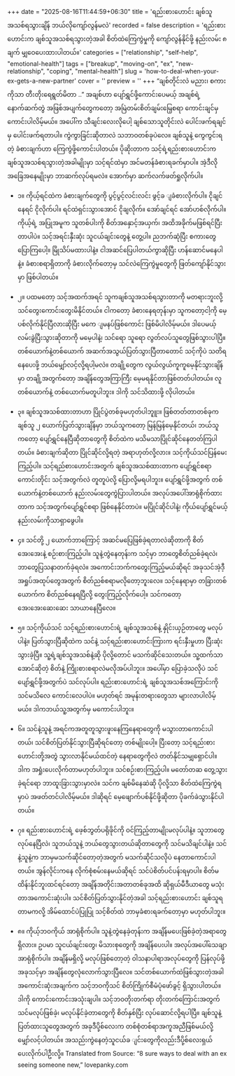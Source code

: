 +++
date = "2025-08-16T11:44:59+06:30"
title = 'ရည်းစားဟောင်း ချစ်သူအသစ်ရသွားချိန် ဘယ်လိုကျော်လွန်မလဲ'
recorded = false
description = 'ရည်းစားဟောင်းက ချစ်သူအသစ်ရသွားတဲ့အခါ စိတ်ထဲကြေကွဲမှုကို ကျော်လွန်နိုင်ဖို့ နည်းလမ်း ၈ ချက် မျှဝေပေးထားပါတယ်။'
categories = ["relationship", "self-help", "emotional-health"]
tags = ["breakup", "moving-on", "ex", "new-relationship", "coping", "mental-health"]
slug = 'how-to-deal-when-your-ex-gets-a-new-partner'
cover = ''
preview = ''
+++
“ချစ်တိုင်းလဲ မညား၊ စကားကိုသာ တီးတိုးရေရွတ်မိတာ ..” အချစ်ဟာ ပျော်ရွှင်ဖို့ကောင်းပေမယ့် အချစ်ရဲ့နောက်ဆက်တွဲ အဖြစ်အပျက်တွေကတော့ အမြဲတမ်းစိတ်ချမ်းမြေ့စရာ ကောင်းချင်မှ ကောင်းပါလိမ့်မယ်။ အပေါ်က သီချင်းလေးလိုပေါ့ ချစ်သောသူတိုင်းလဲ ပေါင်းဖက်ရချင်မှ ပေါင်းဖက်ရတာပါ။ ကွဲကွာခြင်းဆိုတာလဲ သဘာဝတစ်ခုပဲလေ။ ချစ်သူနဲ့ ကွေကွင်းရတဲ့ ခံစားချက်ဟာ ကြေကွဲဖို့ကောင်းပါတယ်။ ပိုဆိုးတာက သင့်ရဲ့ရည်းစားဟောင်းက ချစ်သူအသစ်ရသွားတဲ့အခါမျိုးမှာ သင့်ရင်ထဲမှာ အင်မတန်ခံစားရခက်မှာပါ။ အဲ့ဒီလိုအခြေအနေမျိုးမှာ ဘာဆက်လုပ်ရမလဲ။ အောက်မှာ ဆက်လက်ဖတ်ရှုလိုက်ပါ။

- ၁။ ကိုယ့်ရင်ထဲက ခံစားချက်တွေကို ပွင့်ပွင့်လင်းလင်း ဖွင့်ခ ျခံစားလိုက်ပါ။ ငိုချင်နေရင် ငိုလိုက်ပါ။ ရင်ထဲရှင်းသွားအောင် ငိုချလိုက်။ အော်ချင်ရင် အော်ဟစ်လိုက်ပါ။ ကိုယ့်ရဲ့ အပြုအမူက သူတစ်ပါးကို စိတ်အနှောင့်အယှက်၊ အထိအခိုက်မဖြစ်ရင်ပြီးတာပါပဲ။ သင့်အရင်းနှီးဆုံး သူငယ်ချင်းတွေနဲ့ တွေ့ပါ။ ညဘက်ဆုံပြီး စကားတွေပြောကြပေါ့။ မြိုသိပ်မထားပါနဲ့။ ငါအဆင်ပြေပါတယ်ကွာဆိုပြီး ဟန်ဆောင်မနေပါနဲ့။ ခံစားစရာရှိတာကို ခံစားလိုက်တော့မှ သင်လဲကြေကွဲမှုတွေကို ဖြတ်ကျော်နိုင်သွားမှာ ဖြစ်ပါတယ်။

- ၂။ ပထမတော့ သင့်အထက်အရင် သူကချစ်သူအသစ်ရသွားတာကို မတရားဘူးလို့ သင်တွေးကောင်းတွေးမိနိုင်တယ်။ ငါကတော့ ခံစားနေရတုန်းမှာ သူကတော့ငါ့ကို မေ့ပစ်လိုက်နိုင်ပြီလားဆိုပြီး မကေ ျမနပ်ဖြစ်ကောင်း ဖြစ်မိပါလိမ့်မယ်။ ဒါပေမယ့် လမ်းခွဲပြီးသွားဆိုတာကို မမေ့ပါနဲ့၊ သင်ရော သူရော လွတ်လပ်သူတွေဖြစ်သွားပါပြီ။ တစ်ယောက်နဲ့တစ်ယောက် အဆက်အသွယ်ပြတ်သွားပြီတာတောင် သင့်ကိုပဲ သတိရနေပေးဖို့ ဘယ်မျှော်လင့်လို့ရပါ့မလဲ။ တချို့တွေက လွယ်လွယ်ကူကူမေ့နိုင်သွားချိန်မှာ တချို့အတွက်တော့ အချိန်တွေအကြာကြီး မေ့မရနိုင်တာဖြစ်တတ်ပါတယ်။ လူတစ်ယောက်နဲ့ တစ်ယောက်မတူပါဘူး။ ဒါကို သင်သိထားဖို့ လိုပါတယ်။

- ၃။ ချစ်သူအသစ်ထားတာဟာ ပြိုင်ပွဲတစ်ခုမဟုတ်ပါဘူူး။ ဖြစ်တတ်တာတစ်ခုက ချစ်သူ ၂ ယောက်ပြတ်သွားချိန်မှာ ဘယ်သူကတော့ မြန်မြန်မေ့နိုင်တယ်၊ ဘယ်သူကတော့ ပျော်ရွှင်နေပြီဆိုတာတွေကို စိတ်ထဲက မသိမသာပြိုင်ဆိုင်နေတတ်ကြပါတယ်။ ခံစားချက်ဆိုတာ ပြိုင်ဆိုင်လို့ရတဲ့ အရာဟုတ်လို့လား။ သင့်ကိုယ်သင်ပြန်မေးကြည့်ပါ။ သင့်ရည်စားဟောင်းအတွက် ချစ်သူအသစ်ထားတာက ပျော်ရွှင်စရာကောင်းတိုင်း သင့်အတွက်လဲ တူတူပဲလို့ ပြောလို့မရပါဘူး။ ပျော်ရွှင်ဖို့အတွက် တစ်ယောက်နဲ့တစ်ယောက် နည်းလမ်းတွေကွဲပြားပါတယ်။ အလုပ်အပေါ်အာရုံစိုက်ထားတာက သင့်အတွက်ပျော်ရွှင်စရာ ဖြစ်နေနိုင်တာပဲ။ မပြိုင်ဆိုင်ပါနဲ့၊ ကိုယ်ပျော်ရွှင်မယ့်နည်းလမ်းကိုသာရှာဖွေပါ။

- ၄။ သင်တို့ ၂ ယောက်ဘာကြောင့် အဆင်မပြေဖြစ်ခဲ့ရတာလဲဆိုတာကို စိတ်အေးအေးနဲ့ စဉ်းစားကြည့်ပါ။ သူနဲ့တွဲနေတုန်းက သင့်မှာ ဘာတွေစိတ်ညစ်ခဲ့ရလဲ၊ ဘာတွေပြသနာတက်ခဲ့ရလဲ။ အကောင်းဘက်ကတွေးကြည့်မယ်ဆိုရင် အခုသင်အဲ့ဒီ့အရှုပ်အထုပ်တွေအတွက် စိတ်ညစ်စရာမလိုတော့ဘူးလေ။ သင့်နေရာမှာ တခြားတစ်ယောက်က စိတ်ညစ်နေရပြီလို့ တွေးကြည့်လိုက်ပေါ့။ သင်ကတော့ အေးအေးဆေးဆေး သာယာနေပြီလေ။

- ၅။ သင့်ကိုယ်သင် သင့်ရည်းစားဟောင်းရဲ့ ချစ်သူအသစ်နဲ့ နှိုင်းယှဉ်တာတွေ မလုပ်ပါနဲ့။ ပြတ်သွားပြီဆိုထဲက သင်နဲ့ သင့်ရည်းစားဟောင်းကြားက ရင်းနှီးမှုဟာ ပြီးဆုံးသွားခဲ့ပြီ။ သူ့ရဲ့ချစ်သူအသစ်နဲ့ဆို ပိုလို့တောင် မသက်ဆိုင်သေးတယ်။ သူ့ထက်သာအောင်ဆိုတဲ့ စိတ်နဲ့ ကြိုးစားစရာလဲမလိုအပ်ပါဘူး။ အပေါ်မှာ ပြောခဲ့သလိုပဲ သင်ပျော်ရွှင်ဖို့အတွက်ပဲ သင်လုပ်ပါ။ ရည်းစားဟောင်းရဲ့ ချစ်သူအသစ်အကြောင်းကို သင်မသိလေ ကောင်းလေပါပဲ။ မဟုတ်ရင် အမုန်းတရားတွေသာ များလာပါလိမ့်မယ်။ ဒါကဘယ်သူ့အတွက်မှ မကောင်းပါဘူး။

- ၆။ သင်နဲ့သူနဲ့ အရင်ကအတူတူသွားဖူးနေကြနေရာတွေကို မသွားတာကောင်းပါတယ်၊ သင်စိတ်ပြတ်နိုင်သွားပြီဆိုရင်တော့ တစ်မျိုးပေါ့။ ပြီးတော့ သင့်ရည်းစားဟောင်းတို့အတွဲ သွားလာနိုင်မယ်ထင်တဲ့ နေရာတွေကိုလဲ တတ်နိုင်သမျှရှောင်ပါ။ ဒါက အရှုံးပေးလိုက်တာမဟုတ်ပါဘူး။ သင်စဉ်းစားကြည့်ပါ။ မတော်တဆ တွေ့သွားခဲ့ရင်ရော ဘာထူးခြားသွားမှာလဲ။ သင်က ချစ်မိနေဆဲဆို ပိုလို့သာ စိတ်ထဲကြေကွဲရမှာပဲ အဖတ်တင်ပါလိမ့်မယ်။ ဒါဆိုရင် မေ့ဖျောက်ပစ်နိုင်ဖို့ဆိုတာ ပိုခက်ခဲသွားနိုင်ပါတယ်။

- ၇။ ရည်းစားဟောင်းရဲ့ ဖေ့စ်ဘွတ်ပရိုဖိုင်ကို ဝင်ကြည့်တာမျိုးမလုပ်ပါနဲ့။ သူဘာတွေလုပ်နေပြီလဲ၊ သူဘယ်သူနဲ့ ဘယ်တွေသွားတယ်ဆိုတာတွေကို သင်မသိချင်ပါနဲ့။ သင်နဲ့သူနဲ့က ဘာမှမသက်ဆိုင်တော့တဲ့အတွက် မသက်ဆိုင်သလိုပဲ နေတာကောင်းပါတယ်။ အွန်လိုင်းကနေ လိုက်စုံစမ်းနေမယ်ဆိုရင် သင်ပဲစိတ်ပင်ပန်းရမှာပါ။ စိတ်မထိန်းနိုင်ဘူးထင်ရင်တော့ အချိန်အတိုင်းအတာတစ်ခုအထိ ဆိုရှယ်မီဒီယာတွေ မသုံးတာအကောင်းဆုံးပါ။ သင်စိတ်ပြတ်သွားနိုင်တဲ့အခါ သင့်ရည်းစားဟောင်း ချစ်သူရတာမကလို့ အိမ်ထောင်ပဲပြုပြု သင့်စိတ်ထဲ ဘာမှခံစားရခက်တော့မှာ မဟုတ်ပါဘူး။

- ၈။ ကိုယ့်ဘဝကိုယ် အာရုံစိုက်ပါ။ သူနဲ့တွဲနေခဲ့တုန်းက အချိန်မပေးဖြစ်ခဲ့တဲ့အရာတွေရှိလား။ ဥပမာ သူငယ်ချင်းတွေ၊ မိသားစုတွေကို အချိန်ပေးပါ။ အလုပ်အပေါ်သေချာအာရုံစိုက်ပါ။ အချိန်မရှိလို့ မလုပ်ဖြစ်တော့တဲ့ ဝါသနာပါရာအလုပ်တွေကို ပြန်လုပ်ဖို့ အခုသင့်မှာ အချိန်တွေလုံလောက်သွားပြီလေ။ သင်တစ်ယောက်ထဲဖြစ်သွားတဲ့အခါ အကောင်းဆုံးအချက်က သင့်ဘဝကိုသင် စိတ်ကြိုက်စီမံပုံဖော်ခွင့် ရှိသွားပါတယ်။ ဒါကို ကောင်းကောင်းအသုံးချပါ။ သင့်ဘဝတိုးတက်ရာ တိုးတက်ကြောင်းအတွက် သင်မလုပ်ဖြစ်ခဲ့၊ မလုပ်နိုင်ခဲ့တာတွေကို စိတ်နှစ်ပြီး လုပ်ဆောင်လို့ရပါပြီ။
ချစ်သူနဲ့ပြတ်ထားသူတွေအတွက် အခုဒီပို့စ်လေးက တစ်စုံတစ်ရာအကူအညီဖြစ်မယ်လို့ မျှော်လင့်ပါတယ်။ အသည်းကွဲနေတဲ့သူငယ်ခ ျင်းတွေကိုလည်းဒီပို့စ်လေးရှယ်ပေးလိုက်ပါဦးလို့။
Translated from Source: “8 sure ways to deal with an ex seeing someone new,” lovepanky.com 